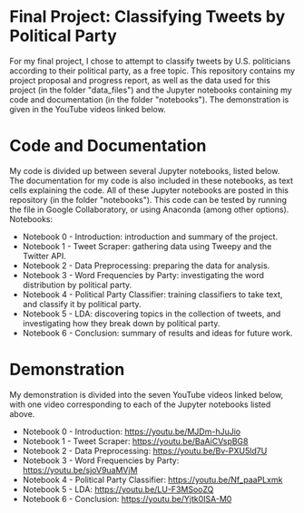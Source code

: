 # Final Project: Classifying Tweets by Political Party

For my final project, I chose to attempt to classify tweets by U.S. politicians according to their political party, as a free topic. This repository contains my project proposal and progress report, as well as the data used for this project (in the folder "data_files") and the Jupyter notebooks containing my code and documentation (in the folder "notebooks"). The demonstration is given in the YouTube videos linked below.

# Code and Documentation

My code is divided up between several Jupyter notebooks, listed below. The documentation for my code is also included in these notebooks, as text cells explaining the code. All of these Jupyter notebooks are posted in this repository (in the folder "notebooks"). This code can be tested by running the file in Google Collaboratory, or using Anaconda (among other options).
Notebooks:
* Notebook 0 - Introduction: introduction and summary of the project.
* Notebook 1 - Tweet Scraper: gathering data using Tweepy and the Twitter API.
* Notebook 2 - Data Preprocessing: preparing the data for analysis.
* Notebook 3 - Word Frequencies by Party: investigating the word distribution by political party.
* Notebook 4 - Political Party Classifier: training classifiers to take text, and classify it by political party.
* Notebook 5 - LDA: discovering topics in the collection of tweets, and investigating how they break down by political party.
* Notebook 6 - Conclusion: summary of results and ideas for future work.

# Demonstration

My demonstration is divided into the seven YouTube videos linked below, with one video corresponding to each of the Jupyter notebooks listed above.
* Notebook 0 - Introduction: https://youtu.be/MJDm-hJuJio
* Notebook 1 - Tweet Scraper: https://youtu.be/BaAiCVspBG8
* Notebook 2 - Data Preprocessing: https://youtu.be/Bv-PXU5ld7U
* Notebook 3 - Word Frequencies by Party: https://youtu.be/sjoV9uaMVjM
* Notebook 4 - Political Party Classifier: https://youtu.be/Nf_paaPLxmk
* Notebook 5 - LDA: https://youtu.be/LU-F3MSooZQ
* Notebook 6 - Conclusion: https://youtu.be/Yjtk0ISA-M0
